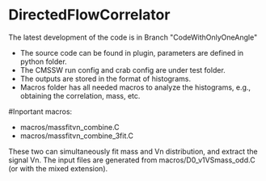 # DirectedFlowCorrelator
The latest development of the code is in Branch "CodeWithOnlyOneAngle"

- The source code can be found in plugin, parameters are defined in python folder. 
- The CMSSW run config and crab config are under test folder.
- The outputs are stored in the format of histograms. 
- Macros folder has all needed macros to analyze the histograms, e.g., obtaining the correlation, mass, etc.

#Inportant macros:

- macros/massfitvn_combine.C
- macros/massfitvn_combine_3fit.C

These two can simultaneously fit mass and Vn distribution, and extract the signal Vn. The input files are generated from macros/D0_v1VSmass_odd.C (or with the mixed extension). 
